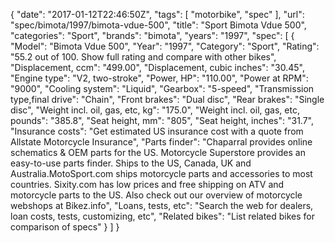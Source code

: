 {
    "date": "2017-01-12T22:46:50Z",
    "tags": [
        "motorbike",
        "spec"
    ],
    "url": "spec\/bimota\/1997\/bimota-vdue-500",
    "title": "Sport Bimota Vdue 500",
    "categories": "Sport",
    "brands": "bimota",
    "years": "1997",
    "spec": [
        {
            "Model": "Bimota Vdue 500",
            "Year": "1997",
            "Category": "Sport",
            "Rating": "55.2 out of 100. Show full rating and compare with other bikes",
            "Displacement, ccm": "499.00",
            "Displacement, cubic inches": "30.45",
            "Engine type": "V2, two-stroke",
            "Power, HP": "110.00",
            "Power at RPM": "9000",
            "Cooling system": "Liquid",
            "Gearbox": "5-speed",
            "Transmission type,final drive": "Chain",
            "Front brakes": "Dual disc",
            "Rear brakes": "Single disc",
            "Weight incl. oil, gas, etc, kg": "175.0",
            "Weight incl. oil, gas, etc, pounds": "385.8",
            "Seat height, mm": "805",
            "Seat height, inches": "31.7",
            "Insurance costs": "Get estimated US insurance cost with a quote from Allstate Motorcycle Insurance",
            "Parts finder": "Chaparral provides online schematics & OEM parts for the US.   Motorcycle Superstore provides an easy-to-use parts finder. Ships to the US, Canada, UK and Australia.MotoSport.com ships motorcycle parts and accessories to most countries.    Sixity.com has low prices and free shipping on ATV and motorcycle parts to the US. Also check out our overview of motorcycle webshops at Bikez.info",
            "Loans, tests, etc": "Search the web for dealers, loan costs, tests, customizing, etc",
            "Related bikes": "List related bikes for comparison of specs"
        }
    ]
}
